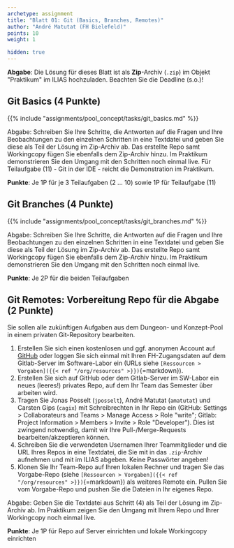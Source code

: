 ```yaml
---
archetype: assignment
title: "Blatt 01: Git (Basics, Branches, Remotes)"
author: "André Matutat (FH Bielefeld)"
points: 10
weight: 1

hidden: true
---
```



**Abgabe**: Die Lösung für dieses Blatt ist als **Zip**-Archiv (`.zip`) im Objekt "Praktikum"
im ILIAS hochzuladen. Beachten Sie die Deadline (s.o.)!


## Git Basics (4 Punkte)

{{% include "assignments/pool_concept/tasks/git_basics.md" %}}

Abgabe: Schreiben Sie Ihre Schritte, die Antworten auf die Fragen und Ihre Beobachtungen zu den einzelnen
Schritten in eine Textdatei und geben Sie diese als Teil der Lösung im Zip-Archiv ab. Das erstellte Repo
samt Workingcopy fügen Sie ebenfalls dem Zip-Archiv hinzu. Im Praktikum demonstrieren Sie den Umgang mit
den Schritten noch einmal live. Für Teilaufgabe (11) - Git in der IDE - reicht die Demonstration im Praktikum.

**Punkte**: Je 1P für je 3 Teilaufgaben (2 ... 10) sowie 1P für Teilaufgabe (11)


## Git Branches (4 Punkte)

{{% include "assignments/pool_concept/tasks/git_branches.md" %}}

Abgabe: Schreiben Sie Ihre Schritte, die Antworten auf die Fragen und Ihre Beobachtungen zu den einzelnen
Schritten in eine Textdatei und geben Sie diese als Teil der Lösung im Zip-Archiv ab. Das erstellte Repo
samt Workingcopy fügen Sie ebenfalls dem Zip-Archiv hinzu. Im Praktikum demonstrieren Sie den Umgang mit
den Schritten noch einmal live.

**Punkte**: Je 2P für die beiden Teilaufgaben


## Git Remotes: Vorbereitung Repo für die Abgabe (2 Punkte)

Sie sollen alle zukünftigen Aufgaben aus dem Dungeon- und Konzept-Pool in einem
privaten Git-Repository bearbeiten.

1.  Erstellen Sie sich einen kostenlosen und ggf. anonymen Account auf [GitHub](https://github.com/)
    oder loggen Sie sich einmal mit Ihren FH-Zugangsdaten auf dem Gitlab-Server im Software-Labor
    ein (URLs siehe `[Ressourcen > Vorgaben]({{< ref "/org/resources" >}})`{=markdown}).
2.  Erstellen Sie sich auf GitHub oder dem Gitlab-Server im SW-Labor ein neues (leeres!) privates Repo,
    auf dem Ihr Team das Semester über arbeiten wird.
3.  Tragen Sie Jonas Posselt (`jposselt`), André Matutat (`amatutat`) und Carsten Gips (`cagix`)
    mit Schreibrechten in Ihr Repo ein (GitHub: Settings > Collaborateurs and Teams > Manage Access > Role "write";
    Gitlab: Project Information > Members > Invite > Role "Developer").
    Dies ist zwingend notwendig, damit wir Ihre Pull-/Merge-Requests bearbeiten/akzeptieren
    können.
4.  Schreiben Sie die verwendeten Usernamen Ihrer Teammitglieder und die URL Ihres Repos in eine
    Textdatei, die Sie mit in das `.zip`-Archiv aufnehmen und mit im ILIAS abgeben. Keine Passwörter
    angeben!
5.  Klonen Sie Ihr Team-Repo auf Ihren lokalen Rechner und tragen Sie das Vorgabe-Repo (siehe
    `[Ressourcen > Vorgaben]({{< ref "/org/resources" >}})`{=markdown}) als weiteres Remote ein. Pullen Sie
    vom Vorgabe-Repo und pushen Sie die Dateien in Ihr eigenes Repo.

Abgabe: Geben Sie die Textdatei aus Schritt (4) als Teil der Lösung im Zip-Archiv ab. Im Praktikum zeigen Sie
den Umgang mit Ihrem Repo und Ihrer Workingcopy noch einmal live.

**Punkte**: Je 1P für Repo auf Server einrichten und lokale Workingcopy einrichten
